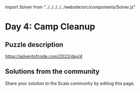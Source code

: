 import Solver from "../../../../../website/src/components/Solver.js"

# Day 4: Camp Cleanup

## Puzzle description

https://adventofcode.com/2022/day/4

## Solutions from the community

Share your solution to the Scala community by editing this page.